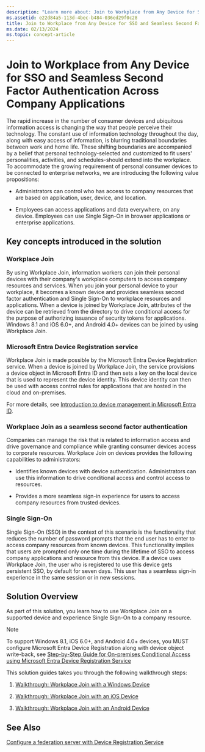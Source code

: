 ```yaml
---
description: "Learn more about: Join to Workplace from Any Device for SSO and Seamless Second Factor Authentication Across Company Applications"
ms.assetid: e22d84a5-113d-4bec-b484-036ed29f0c28
title: Join to Workplace from Any Device for SSO and Seamless Second Factor Authentication Across Company Applications
ms.date: 02/13/2024
ms.topic: concept-article
---
```


# Join to Workplace from Any Device for SSO and Seamless Second Factor Authentication Across Company Applications



The rapid increase in the number of consumer devices and ubiquitous information access is changing the way that people perceive their technology. The constant use of information technology throughout the day, along with easy access of information, is blurring traditional boundaries between work and home life. These shifting boundaries are accompanied by a belief that personal technology-selected and customized to fit users' personalities, activities, and schedules-should extend into the workplace. To accommodate the growing requirement of personal consumer devices to be connected to enterprise networks, we are introducing the following value propositions:

-   Administrators can control who has access to company resources that are based on application, user, device, and location.

-   Employees can access applications and data everywhere, on any device. Employees can use Single Sign-On in browser applications or enterprise applications.

## Key concepts introduced in the solution

### Workplace Join
By using Workplace Join, information workers can join their personal devices with their company's workplace computers to access company resources and services. When you join your personal device to your workplace, it becomes a known device and provides seamless second factor authentication and Single Sign-On to workplace resources and applications. When a device is joined by Workplace Join, attributes of the device can be retrieved from the directory to drive conditional access for the purpose of authorizing issuance of security tokens for applications. Windows 8.1 and iOS 6.0+, and Android 4.0+ devices can be joined by using Workplace Join.

### <a name="BKMK_DRS"></a>Microsoft Entra Device Registration service
Workplace Join is made possible by the Microsoft Entra Device Registration service. When a device is joined by Workplace Join, the service provisions a device object in Microsoft Entra ID and then sets a key on the local device that is used to represent the device identity. This device identity can then be used with access control rules for applications that are hosted in the cloud and on-premises.

For more details, see [Introduction to device management in Microsoft Entra ID](/azure/active-directory/device-management-introduction).

### Workplace Join as a seamless second factor authentication
Companies can manage the risk that is related to information access and drive governance and compliance while granting consumer devices access to corporate resources. Workplace Join on devices provides the following capabilities to administrators:

-   Identifies known devices with device authentication. Administrators can use this information to drive conditional access and control access to resources.

-   Provides a more seamless sign-in experience for users to access company resources from trusted devices.

### Single Sign-On
Single Sign-On (SSO) in the context of this scenario is the functionality that reduces the number of password prompts that the end user has to enter to access company resources from known devices. This functionality implies that users are prompted only one time during the lifetime of SSO to access company applications and resource from this device. If a device uses Workplace Join, the user who is registered to use this device gets persistent SSO, by default for seven days. This user has a seamless sign-in experience in the same session or in new sessions.

## Solution Overview
As part of this solution, you learn how to use Workplace Join on a supported device and experience Single Sign-On to a company resource.

> [!NOTE]
> To support Windows 8.1, iOS 6.0+, and Android 4.0+ devices, you MUST configure Microsoft Entra Device Registration along with device object write-back, see [Step-by-Step Guide for On-premises Conditional Access using Microsoft Entra Device Registration Service](/previous-versions/azure/dn788908(v=azure.100))

This solution guides takes you through the following walkthrough steps:

1.  [Walkthrough: Workplace Join with a Windows Device](../../ad-fs/operations/Walkthrough--Workplace-Join-with-a-Windows-Device.md)

2.  [Walkthrough: Workplace Join with an iOS Device](../../ad-fs/operations/Walkthrough--Workplace-Join-with-an-iOS-Device.md)

3.  [Walkthrough: Workplace Join with an Android Device](../../ad-fs/operations/walkthrough--workplace-join-to-an-android-device.md)

## See Also
[Configure a federation server with Device Registration Service](../deployment/configure-a-federation-server-with-device-registration-service.md)
